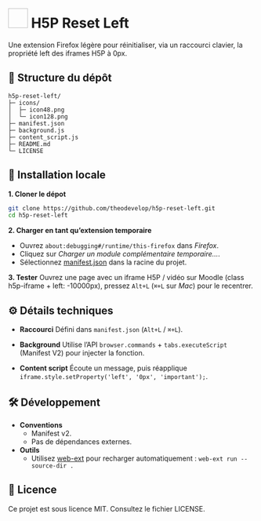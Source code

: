 # <image style="width: 40px; height: 40px;" href="icons/icon128.png"></image> H5P Reset Left

Une extension Firefox légère pour réinitialiser, via un raccourci clavier, la propriété left des iframes H5P à 0px.

## 📂 Structure du dépôt
```
h5p-reset-left/
├─ icons/
│  ├─ icon48.png
│  └─ icon128.png
├─ manifest.json
├─ background.js
├─ content_script.js
├─ README.md
└─ LICENSE
```

## 🚀 Installation locale
**1. Cloner le dépot**
  ```bash
  git clone https://github.com/theodevelop/h5p-reset-left.git
  cd h5p-reset-left
  ```
**2. Charger en tant qu’extension temporaire**
- Ouvrez ```about:debugging#/runtime/this-firefox``` dans *Firefox*.
- Cliquez sur *Charger un module complémentaire temporaire…*.
- Sélectionnez [manifest.json](manifest.json) dans la racine du projet.

**3. Tester**
Ouvrez une page avec un iframe H5P / vidéo sur Moodle (class h5p-iframe + left: -10000px), pressez ```Alt+L``` (```⌘+L``` sur *Mac*) pour le recentrer.

## ⚙️ Détails techniques
- **Raccourci**
  Défini dans ```manifest.json``` (```Alt+L``` / ```⌘+L```).

- **Background**
  Utilise l’API ```browser.commands``` + ```tabs.executeScript``` (Manifest V2) pour injecter la fonction.

- **Content script**
  Écoute un message, puis réapplique ```iframe.style.setProperty('left', '0px', 'important');```.

## 🛠️ Développement
- **Conventions**
  * Manifest v2.
  * Pas de dépendances externes.
- **Outils**
  * Utilisez [web-ext](https://github.com/mozilla/web-ext) pour recharger automatiquement :
  ```web-ext run --source-dir .```

## 📄 Licence
Ce projet est sous licence MIT. Consultez le fichier LICENSE.
